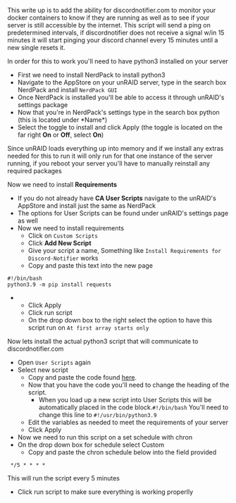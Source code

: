 This write up is to add the ability for discordnotifier.com to monitor your docker containers to know if they are running as well as to see if your server is still accessible by the internet. This script will send a ping on predetermined intervals, if discordnotifier does not receive a signal w/in 15 minutes it will start pinging your discord channel every 15 minutes until a new single resets it.

In order for this to work you'll need to have python3 installed on your server

  - First we need to install NerdPack to install python3
  - Navigate to the AppStore on your unRAID server, type in the search box NerdPack and install `NerdPack GUI`
  - Once NerdPack is installed you'll be able to access it through unRAID's settings package
  - Now that you're in NerdPack's settings type in the search box python (this is located under \*Name\*)
  - Select the toggle to install and click Apply (the toggle is located on the far right **On** or **Off**, select **On**)

Since unRAID loads everything up into memory and if we install any extras needed for this to run it will only run for that one instance of the server running, if you reboot your server you'll have to manually reinstall any required packages

Now we need to install **Requirements**

  - If you do not already have **CA User Scripts** navigate to the unRAID's AppStore and install just the same as NerdPack
  - The options for </code>User Scripts</code> can be found under unRAID's settings page as well
  - Now we need to install requirements
      - Click on `Custom Scripts`
      - Click **Add New Script**
      - Give your script a name, Something like `Install Requirements for Discord-Notifier` works
      - Copy and paste this text into the new page

<!-- end list -->

    #!/bin/bash
    python3.9 -m pip install requests

  -   - Click Apply
      - Click run script
      - On the drop down box to the right select the option to have this script run on `At first array starts only`

Now lets install the actual python3 script that will communicate to discordnotifier.com

  - Open `User Scripts` again
  - Select new script
      - Copy and paste the code found [here](https://discordnotifier.com/scripts/discordnotifier-network.py).
      - Now that you have the code you'll need to change the heading of the script.
          - When you load up a new script into User Scripts this will be automatically placed in the code block.`#!/bin/bash` You'll need to change this line to `#!/usr/bin/python3.9`
      - Edit the variables as needed to meet the requirements of your server
      - Click Apply
  - Now we need to run this script on a set schedule with chron
  - On the drop down box for schedule select Custom
      - Copy and paste the chron schedule below into the field provided

` */5 * * * *`

This will run the script every 5 minutes

  - Click run script to make sure everything is working properlly
